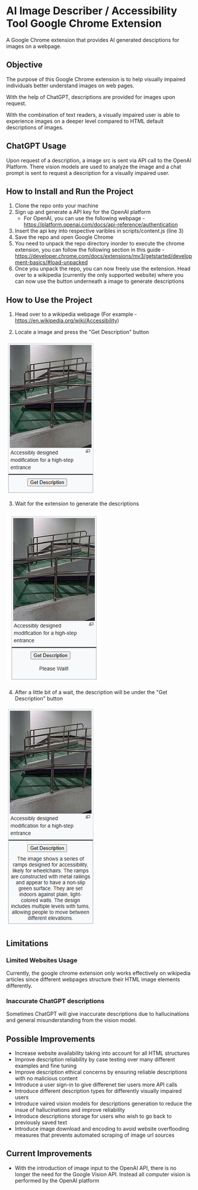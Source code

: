 # AI Image Describer / Accessibility Tool Google Chrome Extension
A Google Chrome extension that provides AI generated desciptions for images on a webpage.

## Objective
The purpose of this Google Chrome extension is to help visually impaired individuals better understand images on web pages.

With the help of ChatGPT, descriptions are provided for images upon request.

With the combination of text readers, a visually impaired user is able to experience images on a deeper level compared to HTML default descriptions of images.

## ChatGPT Usage
Upon request of a description, a image src is sent via API call to the OpenAI Platform. There vision models are used to analyze the image and a chat prompt is sent to request a description for a visually impaired user.

## How to Install and Run the Project
1. Clone the repo onto your machine
2. Sign up and generate a API key for the OpenAI platform
    - For OpenAI, you can use the following webpage - https://platform.openai.com/docs/api-reference/authentication
3. Insert the api key into respective varibles in scripts/content.js (line 3)
4. Save the repo and open Google Chrome
5. You need to unpack the repo directory inorder to execute the chrome extension, you can follow the following section in this guide - https://developer.chrome.com/docs/extensions/mv3/getstarted/development-basics/#load-unpacked
6. Once you unpack the repo, you can now freely use the extension. Head over to a wikipedia (currently the only supported website) where you can now use the button underneath a image to generate descriptions

## How to Use the Project
1. Head over to a wikipedia webpage (For example - https://en.wikipedia.org/wiki/Accessibility)

2. Locate a image and press the "Get Description" button

![image](./readmeimages/img1.png)

3. Wait for the extension to generate the descriptions

![image](./readmeimages/img2.png)

4. After a little bit of a wait, the description will be under the "Get Description" button

![image](./readmeimages/img3.png)
## Limitations

### Limited Websites Usage
Currently, the google chrome extension only works effectively on wikipedia articles since different webpages structure their HTML image elements differently.

### Inaccurate ChatGPT descriptions
Sometimes ChatGPT will give inaccurate descriptions due to hallucinations and general misunderstanding from the vision model.

## Possible Improvements
- Increase website availability taking into account for all HTML structures
- Improve description reliability by case testing over many different examples and fine tuning
- Improve description ethical concerns by ensuring reliable descriptions with no malicious content
- Introduce a user sign-in to give differenet tier users more API calls
- Introduce different description types for differently visually impaired users
- Introduce vaired vision models for descriptions generation to reduce the insue of hallucinations and improve reliability
- Introduce descriptions storage for users who wish to go back to previously saved text
- Introduce image download and encoding to avoid website overflooding measures that prevents automated scraping of image url sources

## Current Improvements
- With the introduction of image input to the OpenAI API, there is no longer the need for the Google Vision API. Instead all computer vision is performed by the OpenAI platform